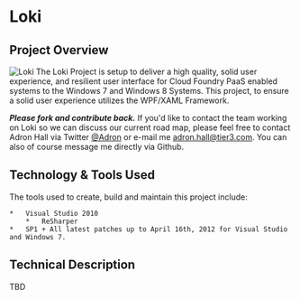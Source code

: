 Loki
===
Project Overview
---
![Loki](http://adronhall.smugmug.com/Software/Software-Development/Pyrocumulus/i-Nt5fpz8/0/S/thor-loki-S.jpg "Loki")
The Loki Project is setup to deliver a high quality, solid user experience, and resilient user interface for Cloud Foundry PaaS enabled systems to the Windows 7 and Windows 8 Systems. This project, to ensure a solid user experience utilizes the WPF/XAML Framework.

_**Please fork and contribute back.**_ If you'd like to contact the team working on Loki so we can discuss our current road map, please feel free to contact Adron Hall via Twitter [@Adron](https://twitter.com/#!/adron) or e-mail me <adron.hall@tier3.com>. You can also of course message me directly via Github.

Technology & Tools Used
---
The tools used to create, build and maintain this project include:
  
	*	Visual Studio 2010
		*	ReSharper
	*	SP1 + All latest patches up to April 16th, 2012 for Visual Studio and Windows 7.

Technical Description
---
TBD